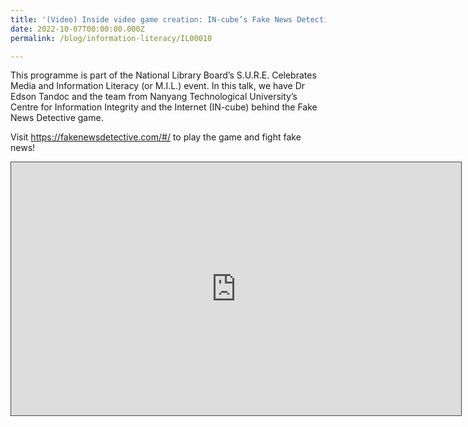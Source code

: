 ```yaml
---
title: '(Video) Inside video game creation: IN-cube’s Fake News Detective game'
date: 2022-10-07T00:00:00.000Z
permalink: /blog/information-literacy/IL00010

---
```


This programme is part of the National Library Board’s S.U.R.E. Celebrates Media and Information Literacy (or M.I.L.) event. In this talk, we have Dr Edson Tandoc and the team from Nanyang Technological University’s Centre for Information Integrity and the Internet (IN-cube) behind the Fake News Detective game.

Visit <a href="https://fakenewsdetective.com/#/" target="_blank">https://fakenewsdetective.com/#/</a> to play the game and fight fake news!

<iframe src="https://nlb.ap.panopto.com/Panopto/Pages/Embed.aspx?id=be563add-a454-4edc-9220-af2b00bb8783&autoplay=false&offerviewer=false&showtitle=true&showbrand=true&start=0&interactivity=all" height="405" width="720" style="border: 1px solid #464646;" allowfullscreen allow="autoplay"></iframe>